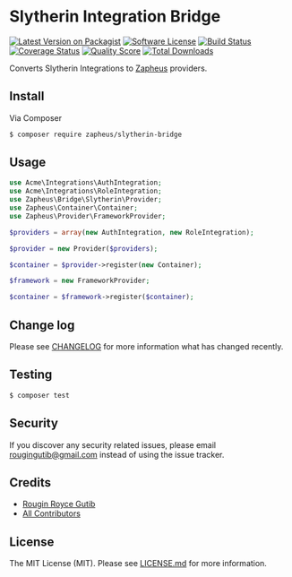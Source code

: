 # Slytherin Integration Bridge

[![Latest Version on Packagist][ico-version]][link-packagist]
[![Software License][ico-license]](LICENSE.md)
[![Build Status][ico-travis]][link-travis]
[![Coverage Status][ico-scrutinizer]][link-scrutinizer]
[![Quality Score][ico-code-quality]][link-code-quality]
[![Total Downloads][ico-downloads]][link-downloads]

Converts Slytherin Integrations to [Zapheus](https://github.com/zapheus/zapheus) providers.

## Install

Via Composer

``` bash
$ composer require zapheus/slytherin-bridge
```

## Usage

``` php
use Acme\Integrations\AuthIntegration;
use Acme\Integrations\RoleIntegration;
use Zapheus\Bridge\Slytherin\Provider;
use Zapheus\Container\Container;
use Zapheus\Provider\FrameworkProvider;

$providers = array(new AuthIntegration, new RoleIntegration);

$provider = new Provider($providers);

$container = $provider->register(new Container);

$framework = new FrameworkProvider;

$container = $framework->register($container);
```

## Change log

Please see [CHANGELOG](CHANGELOG.md) for more information what has changed recently.

## Testing

``` bash
$ composer test
```

## Security

If you discover any security related issues, please email rougingutib@gmail.com instead of using the issue tracker.

## Credits

- [Rougin Royce Gutib][link-author]
- [All Contributors][link-contributors]

## License

The MIT License (MIT). Please see [LICENSE.md](LICENSE.md) for more information.

[ico-version]: https://img.shields.io/packagist/v/zapheus/slytherin-bridge.svg?style=flat-square
[ico-license]: https://img.shields.io/badge/license-MIT-brightgreen.svg?style=flat-square
[ico-travis]: https://img.shields.io/travis/zapheus/slytherin-bridge/master.svg?style=flat-square
[ico-scrutinizer]: https://img.shields.io/scrutinizer/coverage/g/zapheus/slytherin-bridge.svg?style=flat-square
[ico-code-quality]: https://img.shields.io/scrutinizer/g/zapheus/slytherin-bridge.svg?style=flat-square
[ico-downloads]: https://img.shields.io/packagist/dt/zapheus/slytherin-bridge.svg?style=flat-square

[link-packagist]: https://packagist.org/packages/zapheus/slytherin-bridge
[link-travis]: https://travis-ci.org/zapheus/slytherin-bridge
[link-scrutinizer]: https://scrutinizer-ci.com/g/zapheus/slytherin-bridge/code-structure
[link-code-quality]: https://scrutinizer-ci.com/g/zapheus/slytherin-bridge
[link-downloads]: https://packagist.org/packages/zapheus/slytherin-bridge
[link-author]: https://github.com/rougin
[link-contributors]: ../../contributors